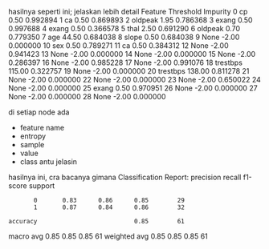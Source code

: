 hasilnya seperti ini;
jelaskan lebih detail
    Feature  Threshold  Impurity
0         cp       0.50  0.992894
1         ca       0.50  0.869893
2    oldpeak       1.95  0.786368
3      exang       0.50  0.997688
4      exang       0.50  0.366578
5       thal       2.50  0.691290
6    oldpeak       0.70  0.779350
7        age      44.50  0.684038
8      slope       0.50  0.684038
9       None      -2.00  0.000000
10       sex       0.50  0.789271
11        ca       0.50  0.384312
12      None      -2.00  0.941423
13      None      -2.00  0.000000
14      None      -2.00  0.000000
15      None      -2.00  0.286397
16      None      -2.00  0.985228
17      None      -2.00  0.991076
18  trestbps     115.00  0.322757
19      None      -2.00  0.000000
20  trestbps     138.00  0.811278
21      None      -2.00  0.000000
22      None      -2.00  0.000000
23      None      -2.00  0.650022
24      None      -2.00  0.000000
25     exang       0.50  0.970951
26      None      -2.00  0.000000
27      None      -2.00  0.000000
28      None      -2.00  0.000000

di setiap node ada 
- feature name
- entropy
- sample
- value
- class
antu jelasin

hasilnya ini, cra bacanya gimana
Classification Report:
              precision    recall  f1-score   support

           0       0.83      0.86      0.85        29
           1       0.87      0.84      0.86        32

    accuracy                           0.85        61
   macro avg       0.85      0.85      0.85        61
weighted avg       0.85      0.85      0.85        61